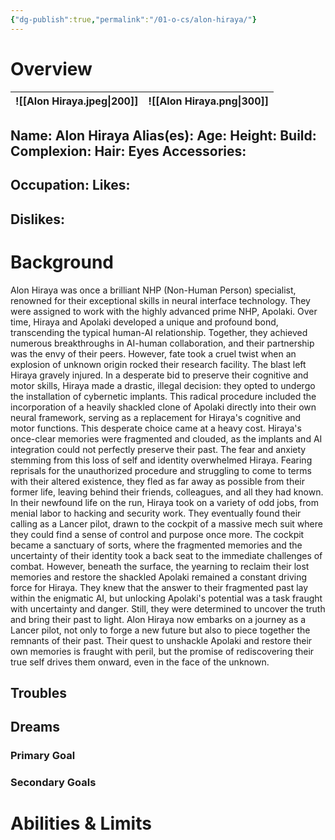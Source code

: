 ```yaml
---
{"dg-publish":true,"permalink":"/01-o-cs/alon-hiraya/"}
---
```


# Overview
| ![[Alon Hiraya.jpeg\|200]] | ![[Alon Hiraya.png\|300]] |
| -------------------------- | ------------------------- |

**Name:** Alon Hiraya
**Alias(es):**
**Age:**
**Height:**
**Build:**
**Complexion:**
**Hair:**
**Eyes**
**Accessories:**
- 
**Occupation:**
**Likes:**
- 
**Dislikes:**
- 
# Background
Alon Hiraya was once a brilliant NHP (Non-Human Person) specialist, renowned for their exceptional skills in neural interface technology. They were assigned to work with the highly advanced prime NHP, Apolaki. Over time, Hiraya and Apolaki developed a unique and profound bond, transcending the typical human-AI relationship. Together, they achieved numerous breakthroughs in AI-human collaboration, and their partnership was the envy of their peers.
However, fate took a cruel twist when an explosion of unknown origin rocked their research facility. The blast left Hiraya gravely injured. In a desperate bid to preserve their cognitive and motor skills, Hiraya made a drastic, illegal decision: they opted to undergo the installation of cybernetic implants. This radical procedure included the incorporation of a heavily shackled clone of Apolaki directly into their own neural framework, serving as a replacement for Hiraya's cognitive and motor functions.
This desperate choice came at a heavy cost. Hiraya's once-clear memories were fragmented and clouded, as the implants and AI integration could not perfectly preserve their past. The fear and anxiety stemming from this loss of self and identity overwhelmed Hiraya. Fearing reprisals for the unauthorized procedure and struggling to come to terms with their altered existence, they fled as far away as possible from their former life, leaving behind their friends, colleagues, and all they had known.
In their newfound life on the run, Hiraya took on a variety of odd jobs, from menial labor to hacking and security work. They eventually found their calling as a Lancer pilot, drawn to the cockpit of a massive mech suit where they could find a sense of control and purpose once more. The cockpit became a sanctuary of sorts, where the fragmented memories and the uncertainty of their identity took a back seat to the immediate challenges of combat.
However, beneath the surface, the yearning to reclaim their lost memories and restore the shackled Apolaki remained a constant driving force for Hiraya. They knew that the answer to their fragmented past lay within the enigmatic AI, but unlocking Apolaki's potential was a task fraught with uncertainty and danger. Still, they were determined to uncover the truth and bring their past to light.
Alon Hiraya now embarks on a journey as a Lancer pilot, not only to forge a new future but also to piece together the remnants of their past. Their quest to unshackle Apolaki and restore their own memories is fraught with peril, but the promise of rediscovering their true self drives them onward, even in the face of the unknown.
## Troubles
## Dreams
### Primary Goal
### Secondary Goals
# Abilities & Limits